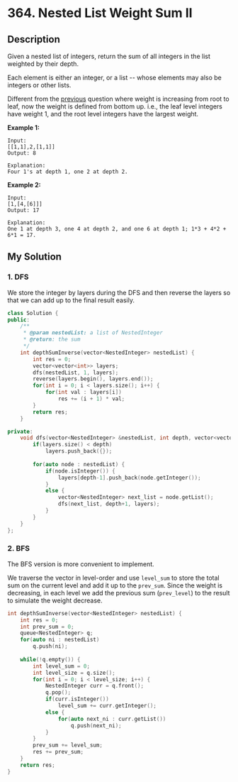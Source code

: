 # 364. Nested List Weight Sum II
## Description
Given a nested list of integers, return the sum of all integers in the list weighted by their depth.

Each element is either an integer, or a list -- whose elements may also be integers or other lists.

Different from the [previous](https://www.lintcode.com/problem/551/) question where weight is increasing from root to leaf, now the weight is defined from bottom up. i.e., the leaf level integers have weight 1, and the root level integers have the largest weight.

**Example 1:**
```
Input: 
[[1,1],2,[1,1]]
Output: 8 

Explanation: 
Four 1's at depth 1, one 2 at depth 2.
```

**Example 2:**
```
Input: 
[1,[4,[6]]]
Output: 17 

Explanation:
One 1 at depth 3, one 4 at depth 2, and one 6 at depth 1; 1*3 + 4*2 + 6*1 = 17.
```

## My Solution
### 1. DFS
We store the integer by layers during the DFS and then reverse the layers so that we can add up to the final result easily.
```C++
class Solution {
public:
    /**
     * @param nestedList: a list of NestedInteger
     * @return: the sum
     */
    int depthSumInverse(vector<NestedInteger> nestedList) {
        int res = 0;
        vector<vector<int>> layers;
        dfs(nestedList, 1, layers);
        reverse(layers.begin(), layers.end());
        for(int i = 0; i < layers.size(); i++) {
            for(int val : layers[i])
                res += (i + 1) * val;
        }
        return res;
    }

private:
    void dfs(vector<NestedInteger> &nestedList, int depth, vector<vector<int>> &layers) {
        if(layers.size() < depth)
            layers.push_back({});
        
        for(auto node : nestedList) {
            if(node.isInteger()) {
                layers[depth-1].push_back(node.getInteger());
            }
            else {
                vector<NestedInteger> next_list = node.getList();
                dfs(next_list, depth+1, layers);
            }
        }
    }
};
```

### 2. BFS
The BFS version is more convenient to implement.

We traverse the vector in level-order and use `level_sum` to store the total sum on the current level and add it up to the `prev_sum`. Since the weight is decreasing, in each level we add the previous sum (`prev_level`) to the result to simulate the weight decrease.

```C++
int depthSumInverse(vector<NestedInteger> nestedList) {
    int res = 0;
    int prev_sum = 0;
    queue<NestedInteger> q;
    for(auto ni : nestedList)
        q.push(ni);
    
    while(!q.empty()) {
        int level_sum = 0;
        int level_size = q.size();
        for(int i = 0; i < level_size; i++) {
            NestedInteger curr = q.front();
            q.pop();
            if(curr.isInteger())
                level_sum += curr.getInteger();
            else {
                for(auto next_ni : curr.getList())
                    q.push(next_ni);
            }
        }
        prev_sum += level_sum;
        res += prev_sum;
    }
    return res;
}
```
